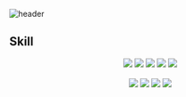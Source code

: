 ![header](https://capsule-render.vercel.app/api?type=Waving&section=header&height=300&text=Hello&fontAlignX=50&fontAlignY=45&color=gradient&fontSize=100&fontColor=ffffff&desc=It's%20SangYong%20GitHub)
<!--![footer](https://capsule-render.vercel.app/api?type=Waving&section=header&height=300&text=Hello&fontAlignX=50&fontAlignY=45&color=gradient&fontSize=100&fontColor=ffffff&desc=It's%20SangYong%20GitHub) -->
<!--## 김상용의 깃허브 👋 -->


## Skill
<div align=center><img src="https://img.shields.io/badge/HTML5-E34F26?style=for-the-badge&logo=html5&logoColor=white" /> <img src="https://img.shields.io/badge/eclipse%20ide-2C2255?style=for-the-badge&logo=eclipse%20ide&logoColor=white" /> <img src="https://img.shields.io/badge/JavaScript-F7DF1E?style=for-the-badge&logo=JavaScript&logoColor=white" /> <img src="https://img.shields.io/badge/jQuery-0769AD?style=for-the-badge&logo=jquery&logoColor=white" /> <img src="https://img.shields.io/badge/Apache Tomcat-F8DC75?style=for-the-badge&logo=apachetomcat&logoColor=black" /></div> <br>

<div align=center><img src="https://img.shields.io/badge/Spring-6DB33F?style=for-the-badge&logo=spring&logoColor=white" /> <img src="https://img.shields.io/badge/oracle-F80000?style=for-the-badge&logo=oracle&logoColor=white" /> <img src="https://img.shields.io/badge/CSS3-1572B6?style=for-the-badge&logo=css3&logoColor=white" /> <img src="https://img.shields.io/badge/JAVA-007396?style=for-the-badge&logo=java&logoColor=white" /></div>


<!--
**kim-sangyong/Kim-sangyong** is a ✨ _special_ ✨ repository because its `README.md` (this file) appears on your GitHub profile.

Here are some ideas to get you started:

- 🔭 I’m currently working on ...
- 🌱 I’m currently learning ...
- 👯 I’m looking to collaborate on ...
- 🤔 I’m looking for help with ...
- 💬 Ask me about ...
- 📫 How to reach me: ...
- 😄 Pronouns: ...
- ⚡ Fun fact: ...
-->
